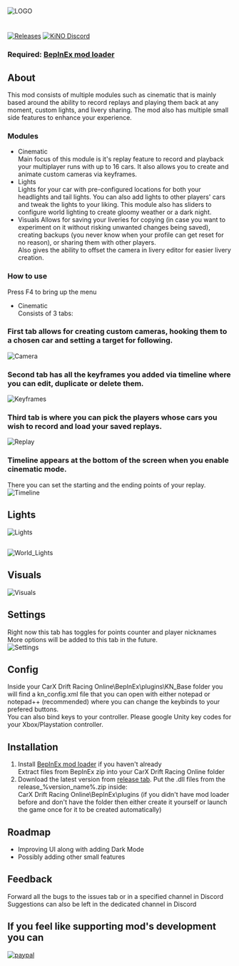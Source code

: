 ![LOGO](Images/logo.png)
#
[![Releases](https://img.shields.io/github/v/release/trbflxr/kino?include_prereleases&label=DOWNLOAD&style=for-the-badge)](https://github.com/trbflxr/kino/releases) 
[![KiNO Discord](https://img.shields.io/discord/716264804498538516?label=DISCORD&style=for-the-badge)](https://discord.gg/8z6HAA3)
### Required: [BepInEx mod loader](https://github.com/BepInEx/BepInEx/releases)
## About
This mod consists of multiple modules such as cinematic that is mainly based around the ability to record replays and playing them back at any moment, custom lights, and livery sharing. The mod also has multiple small side features to enhance your experience.

### Modules
* Cinematic  
Main focus of this module is it's replay feature to record and playback your multiplayer runs with up to 16 cars. It also allows you to create and animate custom cameras via keyframes.
* Lights  
Lights for your car with pre-configured locations for both your headlights and tail lights. You can also add lights to other players' cars and tweak the lights to your liking.
This module also has sliders to configure world lighting to create gloomy weather or a dark night.
* Visuals
Allows for saving your liveries for copying (in case you want to experiment on it without risking unwanted changes being saved), creating backups (you never know when your profile can get reset for no reason), or sharing them with other players.  
Also gives the ability to offset the camera in livery editor for easier livery creation.

### How to use
Press F4 to bring up the menu
- Cinematic  
Consists of 3 tabs:  
### First tab allows for creating custom cameras, hooking them to a chosen car and setting a target for following.   
![Camera](Images/camera.png)  
### Second tab has all the keyframes you added via timeline where you can edit, duplicate or delete them.  
![Keyframes](Images/keyframes.png)  
### Third tab is where you can pick the players whose cars you wish to record and load your saved replays.  
![Replay](Images/replay.png)  
### Timeline appears at the bottom of the screen when you enable cinematic mode.
There you can set the starting and the ending points of your replay.  
![Timeline](Images/timeline.png)  

## Lights
![Lights](Images/lights.png)  

##  
![World_Lights](Images/lights_world.png)

## Visuals
![Visuals](Images/visuals.png)
  

## Settings
Right now this tab has toggles for points counter and player nicknames  
More options will be added to this tab in the future.  
![Settings](Images/settings.png)  

## Config
Inside your CarX Drift Racing Online\BepInEx\plugins\KN_Base folder you will find a kn_config.xml file that you can open with either notepad or notepad++ (recommended) where you can change the keybinds to your prefered buttons.  
You can also bind keys to your controller. Please google Unity key codes for your Xbox/Playstation controller.

## Installation
1. Install [BepInEx mod loader](https://github.com/BepInEx/BepInEx/releases) if you haven't already  
Extract files from BepInEx zip into your CarX Drift Racing Online folder
2. Download the latest version from [release tab](https://github.com/trbflxr/kino/releases). Put the .dll files from the release_%version_name%.zip inside:   
CarX Drift Racing Online\BepInEx\plugins
(if you didn't have mod loader before and don't have the folder then either create it yourself or launch the game once for it to be created automatically) 

## Roadmap
- Improving UI along with adding Dark Mode
- Possibly adding other small features  

## Feedback
Forward all the bugs to the issues tab or in a specified channel in Discord
Suggestions can also be left in the dedicated channel in Discord

## If you feel like supporting mod's development you can 
[![paypal](https://raw.githubusercontent.com/trbflxr/kino/master/Images/donate.png)](https://www.paypal.com/cgi-bin/webscr?cmd=_s-xclick&hosted_button_id=KKFVJJWC7VKUG)